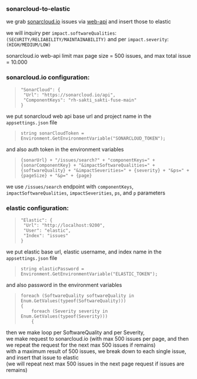 ### sonarcloud-to-elastic
<p>we grab <a href=https://sonarcloud.io">sonarcloud.io</a> issues via <a href="https://sonarcloud.io/web_api">web-api</a> and insert those to elastic</p>

we will inquiry per ```impact.softwareQualities```:```(SECURITY/RELIABILITY/MAINTAINABILITY)```
and per ```impact.severity```:```(HIGH/MEDIUM/LOW)```

sonarcloud.io web-api limit max page size = 500 issues, and max total issue = 10.000

### sonarcloud.io configuration:
> ```
> "SonarCloud": {
>  "Url": "https://sonarcloud.io/api",
>  "ComponentKeys": "rh-sakti_sakti-fuse-main"
> }
> ```
we put sonarcloud web api base url and project name in the ```appsettings.json``` file
> ```
> string sonarCloudToken = Environment.GetEnvironmentVariable("SONARCLOUD_TOKEN");
> ```
and also auth token in the environment variables
> ```
> {sonarUrl} + "/issues/search?" + "componentKeys=" + {sonarComponentKey} + "&impactSoftwareQualities=" + {softwareQuality} + "&impactSeverities=" + {severity} + "&ps=" + {pageSize} + "&p=" + {page}
> ```
we use ```/issues/search``` endpoint with ```componentKeys```, ```impactSoftwareQualities```, ```impactSeverities```, ```ps```, and ```p``` parameters

### elastic configuration:
> ```
> "Elastic": {
>  "Url": "http://localhost:9200",
>  "User": "elastic",
>  "Index": "issues"
> }
> ```
we put elastic base url, elastic username, and index name in the ```appsettings.json``` file
> ```
> string elasticPassword = Environment.GetEnvironmentVariable("ELASTIC_TOKEN");
> ```
and also password in the environment variables

> ```
> foreach (SoftwareQuality softwareQuality in Enum.GetValues(typeof(SoftwareQuality)))
> {
>     foreach (Severity severity in Enum.GetValues(typeof(Severity)))
>     {
> ```
then we make loop per SoftwareQuality and per Severity,<br>
we make request to sonarcloud.io (with max 500 issues per page, and then we repeat the request for the next max 500 issues if remains)<br>
with a maximum result of 500 issues, we break down to each single issue, and insert that issue to elastic<br>
(we will repeat next max 500 issues in the next page request if issues are remains)<br>
